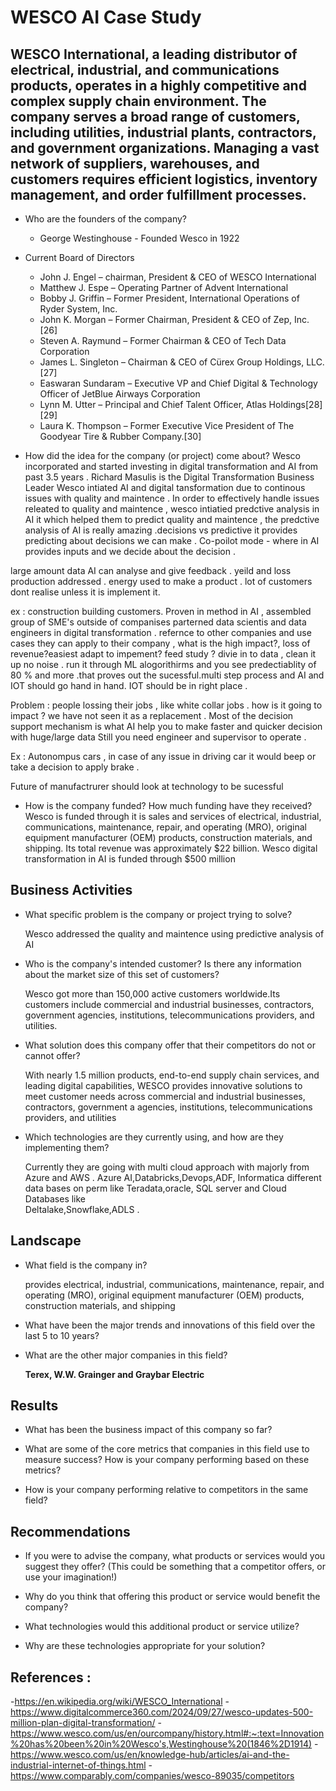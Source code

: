 
# WESCO AI Case Study 

## WESCO International, a leading distributor of electrical, industrial, and communications products, operates in a highly competitive and complex supply chain environment. The company serves a broad range of customers, including utilities, industrial plants, contractors, and government organizations. Managing a vast network of suppliers, warehouses, and customers requires efficient logistics, inventory management, and order fulfillment processes.



 * Who are the founders of the company?
   - George Westinghouse - Founded Wesco in 1922 

* Current Board of Directors 
  - John J. Engel – chairman, President & CEO of WESCO International
  - Matthew J. Espe – Operating Partner of Advent International
  - Bobby J. Griffin – Former President, International Operations of Ryder System, Inc.
  - John K. Morgan – Former Chairman, President & CEO of Zep, Inc.[26]
  - Steven A. Raymund – Former Chairman & CEO of Tech Data Corporation
  - James L. Singleton – Chairman & CEO of Cürex Group Holdings, LLC.[27]
  - Easwaran Sundaram – Executive VP and Chief Digital & Technology Officer of JetBlue Airways Corporation
  - Lynn M. Utter – Principal and Chief Talent Officer, Atlas Holdings[28][29]
  - Laura K. Thompson – Former Executive Vice President of The Goodyear Tire & Rubber Company.[30]

* How did the idea for the company (or project) come about?
  Wesco incorporated and started investing in digital transformation and AI  from past 3.5 years .
  Richard Masulis is the  Digital Transformation Business Leader
  Wesco intiated AI and digital tansformation due to continous issues with quality and maintence . In order to effectively    handle  issues releated to quality and maintence , wesco  intiatied predctive analysis in  AI it  which helped them to      predict quality and maintence , the predctive analysis of AI is really amazing .decisions vs predictive it provides         predicting about decisions we can make . Co-poilot mode - where in AI provides inputs and we decide about the decision .


large amount data AI can analyse and give feedback . yeild and loss production addressed . energy used to make a product .
lot of customers dont realise unless it is implement it.

ex : construction building customers. Proven in method in AI , assembled  group of SME's  outside of companises parterned data scientis and data engineers in digital transformation .
refernce to other companies and use cases they can apply to their company , what is the high impact?, loss of revenue?easiest adapt to impement? feed study ? divie in to data , clean it up no noise .
run it through ML alogorithirms and you see predectiablity of 80 % and more .that proves out the sucessful.multi step process and  AI and IOT  should go hand in hand. IOT should be in right place .



Problem : people lossing their jobs , like white collar jobs . how is it going to impact ? we have not seen it as a replacement . Most of the decision support mechanism is what AI help you to make faster and quicker decision with huge/large data
Still you need engineer and supervisor to operate .

Ex : Autonompus cars , in case of any issue in driving car it would beep or take a decision to apply brake .


Future of manufactrurer should look at technology to be sucessful

 

 * How is the company funded? How much funding have they received?
 Wesco is funded through it is sales and services of electrical, industrial, communications, maintenance, repair, and operating (MRO), original equipment manufacturer (OEM) products, construction materials, and shipping. Its total revenue was approximately $22 billion. Wesco digital transformation in  AI is funded through  $500 million  

 ## Business Activities

 * What specific problem is the company or project trying to solve?

     Wesco  addressed the quality and maintence using predictive analysis of AI 



 * Who is the company's intended customer? Is there any information about the market size of this set of customers?

    Wesco  got more than 150,000 active customers worldwide.Its  customers include commercial and industrial businesses, contractors, government agencies, institutions, telecommunications providers, and utilities.

 * What solution does this company offer that their competitors do not or cannot offer? 

     With nearly 1.5 million products, end-to-end supply chain services, and leading digital capabilities, WESCO provides innovative solutions to meet customer needs across commercial and industrial businesses, contractors, government a 
      agencies, institutions, telecommunications providers, and utilities

  * Which technologies are they currently using, and how are they implementing them?

      Currently they are  going with multi cloud approach with majorly from Azure  and AWS  . Azure AI,Databricks,Devops,ADF, Informatica  different data bases  on perm like Teradata,oracle, SQL server and Cloud  Databases like     
       Deltalake,Snowflake,ADLS . 

  ## Landscape

  * What field is the company in?

     provides electrical, industrial, communications, maintenance, repair, and operating (MRO), original equipment manufacturer (OEM) products, construction materials, and shipping

  * What have been the major trends and innovations of this field over the last 5 to 10 years?

  * What are the other major companies in this field?

    **Terex, W.W. Grainger and Graybar Electric**

  ## Results

  * What has been the business impact of this company so far?

  * What are some of the core metrics that companies in this field use to measure success? How is your company performing based on these metrics?

  * How is your company performing relative to competitors in the same field?

  ## Recommendations

  * If you were to advise the company, what products or services would you suggest they offer? (This could be something that a competitor offers, or use your imagination!)

  * Why do you think that offering this product or service would benefit the company?

  * What technologies would this additional product or service utilize?

  * Why are these technologies appropriate for your solution?


 ## References :
   
 -https://en.wikipedia.org/wiki/WESCO_International
-https://www.digitalcommerce360.com/2024/09/27/wesco-updates-500-million-plan-digital-transformation/
-https://www.wesco.com/us/en/ourcompany/history.html#:~:text=Innovation%20has%20been%20in%20Wesco's,Westinghouse%20(1846%2D1914)
  -https://www.wesco.com/us/en/knowledge-hub/articles/ai-and-the-industrial-internet-of-things.html
  -https://www.comparably.com/companies/wesco-89035/competitors


